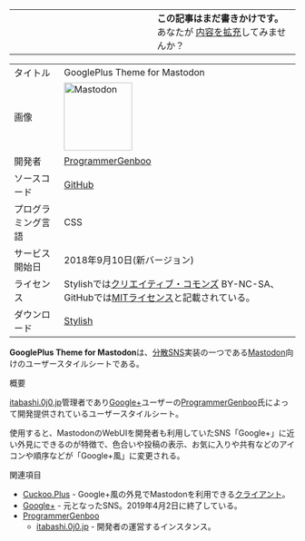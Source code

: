 <div class="mw-parser-output">

<table class="msgbox">
<colgroup>
<col style="width: 50%" />
<col style="width: 50%" />
</colgroup>
<tbody>
<tr class="odd">
<td></td>
<td><strong>この記事はまだ書きかけです。</strong>
<div>
あなたが
<a href="https://ja.mstdn.wiki/GooglePlus_Theme_for_Mastodon&amp;action=edit" class="external text" rel="nofollow">内容を拡充</a>してみませんか？
</div></td>
</tr>
</tbody>
</table>

|                    |                                                                                                                                                                                                                                                                                                                                                          |
|--------------------|----------------------------------------------------------------------------------------------------------------------------------------------------------------------------------------------------------------------------------------------------------------------------------------------------------------------------------------------------------|
| タイトル           | GooglePlus Theme for Mastodon                                                                                                                                                                                                                                                                                                                            |
| 画像               | <a href="/%E3%83%95%E3%82%A1%E3%82%A4%E3%83%AB:Mastodon_logo.png" class="image" title="Mastodon"><img src="/images/thumb/0/00/Mastodon_logo.png/120px-Mastodon_logo.png" srcset="/images/thumb/0/00/Mastodon_logo.png/180px-Mastodon_logo.png 1.5x, /images/0/00/Mastodon_logo.png 2x" width="120" height="120" alt="Mastodon" /></a>                    |
| 開発者             | [ProgrammerGenboo](/ProgrammerGenboo "ProgrammerGenboo")                                                                                                                                                                                                                                                                                                 |
| ソースコード       | <a href="https://github.com/GenbuProject/GPlusTheme-for-Mastodon" class="external text" rel="nofollow">GitHub</a>                                                                                                                                                                                                                                        |
| プログラミング言語 | CSS                                                                                                                                                                                                                                                                                                                                                      |
| サービス開始日     | 2018年9月10日(新バージョン)                                                                                                                                                                                                                                                                                                                              |
| ライセンス         | Stylishでは<a href="/%E3%82%AF%E3%83%AA%E3%82%A8%E3%82%A4%E3%83%86%E3%82%A3%E3%83%96%E3%83%BB%E3%82%B3%E3%83%A2%E3%83%B3%E3%82%BA" class="new" title="クリエイティブ・コモンズ (存在しないページ)">クリエイティブ・コモンズ</a> BY-NC-SA、GitHubでは[MITライセンス](/MIT%E3%83%A9%E3%82%A4%E3%82%BB%E3%83%B3%E3%82%B9 "MITライセンス")と記載されている。 |
| ダウンロード       | <a href="https://userstyles.org/styles/164043/googleplus-theme-for-mastodon" class="external text" rel="nofollow">Stylish</a>                                                                                                                                                                                                                            |

  

**GooglePlus Theme for Mastodon**は、[分散SNS](/%E5%88%86%E6%95%A3SNS "分散SNS")実装の一つである[Mastodon](/Mastodon "Mastodon")向けのユーザースタイルシートである。

概要

[itabashi.0j0.jp](/Itabashi.0j0.jp "Itabashi.0j0.jp")管理者であり[Google+](/Google%2B "Google+")ユーザーの[ProgrammerGenboo](/ProgrammerGenboo "ProgrammerGenboo")氏によって開発提供されているユーザースタイルシート。

使用すると、MastodonのWebUIを開発者も利用していたSNS「Google+」に近い外見にできるのが特徴で、色合いや投稿の表示、お気に入りや共有などのアイコンや順序などが「Google+風」に変更される。

関連項目

-   [Cuckoo.Plus](/Cuckoo.Plus "Cuckoo.Plus") - Google+風の外見でMastodonを利用できる[クライアント](/%E3%82%AF%E3%83%A9%E3%82%A4%E3%82%A2%E3%83%B3%E3%83%88 "クライアント")。
-   [Google+](/Google%2B "Google+") - 元となったSNS。2019年4月2日に終了している。
-   [ProgrammerGenboo](/ProgrammerGenboo "ProgrammerGenboo")
    -   [itabashi.0j0.jp](/Itabashi.0j0.jp "Itabashi.0j0.jp") - 開発者の運営するインスタンス。

</div>
